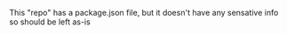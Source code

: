 This "repo" has a package.json file, but it doesn't have any sensative info so should be left as-is
